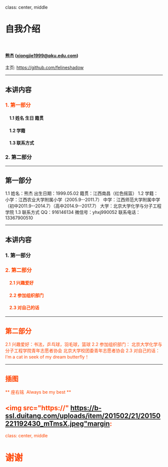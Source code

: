 class: center, middle

# 自我介绍

&nbsp;
&nbsp;

#### 熊杰 (xiongjie1999@pku.edu.com)

主页: https://github.com/felineshadow

---

## 本讲内容

### <font color="orangered">1. 第一部分</font>

#### &nbsp; &nbsp; 1.1 姓名  生日  籍贯
#### &nbsp; &nbsp; 1.2 学籍
#### &nbsp; &nbsp; 1.3 联系方式

### 2. 第二部分


---

## 第一部分


1.1
姓名：熊杰
出生日期：1999.05.02
籍贯：江西南昌（红色摇篮）
1.2
学籍：
小学：江西农业大学附属小学（2005.9--2011.7）
中学：江西师范大学附属中学（初中2011.9--2014.7）（高中2014.9--2017.7）
大学：北京大学化学与分子工程学院
1.3
联系方式
QQ：916146134  微信号：yhxj990052  联系电话：13367900510


---

## 本讲内容

### 1. 第一部分</font>

### <font color="orangered">2. 第二部分
#### &nbsp; &nbsp; 2.1 兴趣爱好
#### &nbsp; &nbsp; 2.2 参加组织部门
#### &nbsp; &nbsp; 2.3 对自己的话

---

## 第二部分


2.1
兴趣爱好：书法，乒乓球，羽毛球，篮球
2.2
参加组织部门：
北京大学化学与分子工程学院青年志愿者协会
北京大学校团委青年志愿者协会
2.3
对自己的话：
I‘m a cat in seek of my dream butterfly！

---

## 插图

** 座右铭  Always be my best **

<img src="https://" https://b-ssl.duitang.com/uploads/item/201502/21/20150221192430_mTmsX.jpeg"margin: 
---

class: center, middle

# 谢谢
